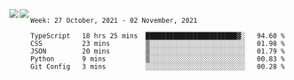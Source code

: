 <a href="https://github.com/anuraghazra/github-readme-stats">
  <img align="left" src="https://github-readme-stats.vercel.app/api?username=Tanesan&count_private=true&show_icons=true" />
</a>
<a href="https://github.com/anuraghazra/github-readme-stats">
  <img align="left" src="https://github-readme-stats.vercel.app/api/top-langs/?username=Tanesan" />
</a>

<!--START_SECTION:waka-->
```text
Week: 27 October, 2021 - 02 November, 2021

TypeScript   18 hrs 25 mins  ███████████████████████▓░   94.60 % 
CSS          23 mins         ▒░░░░░░░░░░░░░░░░░░░░░░░░   01.98 % 
JSON         20 mins         ▒░░░░░░░░░░░░░░░░░░░░░░░░   01.79 % 
Python       9 mins          ▒░░░░░░░░░░░░░░░░░░░░░░░░   00.83 % 
Git Config   3 mins          ░░░░░░░░░░░░░░░░░░░░░░░░░   00.28 % 
```
<!--END_SECTION:waka-->
